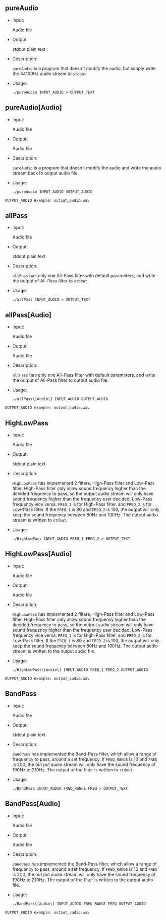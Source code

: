 ## pureAudio

* Input:

	Audio file

* Output:

	stdout plain text

* Description:

	`pureAudio` is a program that doesn't modify the audio, but simply write the 44100Hz audio stream to `stdout`.

* Usage:  

	`./pureAudio INPUT_AUDIO > OUTPUT_TEXT`

## pureAudio[Audio]

* Input:

	Audio file

* Output:

	Audio file

* Description:

	`pureAudio` is a program that doesn't modify the audio and write the audio stream back to output audio file.

* Usage:

	`./pureAudio INPUT_AUDIO OUTPUT_AUDIO`

```
OUTPUT_AUDIO example: output_audio.wav
```

## allPass

* Input:

	Audio file

* Output:

	stdout plain text

* Description:

	`allPass` has only one All-Pass filter with default parameters, and write the output of All-Pass filter to `stdout`.

* Usage:

	`./allPass INPUT_AUDIO > OUTPUT_TEXT`

## allPass[Audio]

* Input:

	Audio file

* Output:

	Audio file

* Description:

	`allPass` has only one All-Pass filter with default parameters, and write the output of All-Pass filter to output audio file.

* Usage:

	`./allPass\[Audio\] INPUT_AUDIO OUTPUT_AUDIO`

```
OUTPUT_AUDIO example: output_audio.wav
```

## HighLowPass

* Input:

	Audio file

* Output:

	stdout plain text

* Description:

	`HighLowPass` has implemented 2 filters, High-Pass filter and Low-Pass filter. High-Pass filter only allow sound frequency higher than the decided frequency to pass, so the output audio stream will only have sound frequency higher than the frequency user decided. Low-Pass frequency vice versa. `FREQ_1` is for High-Pass filter, and `FREQ_2` is for Low-Pass filter. If the `FREQ_1` is 80 and `FREQ_2` is 100, the output will only keep the sound frequency between 80Hz and 100Hz. The output audio stream is written to `stdout`.

* Usage:

	`./HighLowPass INPUT_AUDIO FREQ_1 FREQ_2 > OUTPUT_TEXT`

## HighLowPass[Audio]

* Input:

	Audio file

* Output:

	Audio file

* Description:

	`HighLowPass` has implemented 2 filters, High-Pass filter and Low-Pass filter. High-Pass filter only allow sound frequency higher than the decided frequency to pass, so the output audio stream will only have sound frequency higher than the frequency user decided. Low-Pass frequency vice versa. `FREQ_1` is for High-Pass filter, and `FREQ_2` is for Low-Pass filter. If the `FREQ_1` is 80 and `FREQ_2` is 100, the output will only keep the sound frequency between 80Hz and 100Hz. The output audio stream is written to the output audio file.

* Usage:

	`./HighLowPass\[Audio\] INPUT_AUDIO FREQ_1 FREQ_2 OUTPUT_AUDIO`

```
OUTPUT_AUDIO example: output_audio.wav
```

## BandPass

* Input:

	Audio file

* Output:

	stdout plain text

* Description:

	`BandPass` has implemented the Band-Pass filter, which allow a range of frequency to pass, around a set frequency. If `FREQ_RANGE` is 10 and `FREQ` is 200, the out put audio stream will only have the sound frequency of 190Hz to 210Hz. The output of the filter is written to `stdout`.

* Usage:

	`./BandPass INPUT_AUDIO FREQ_RANGE FREQ > OUTPUT_TEXT`

## BandPass[Audio]

* Input:

	Audio file

* Output:

	Audio file

* Description:

	`BandPass` has implemented the Band-Pass filter, which allow a range of frequency to pass, around a set frequency. If `FREQ_RANGE` is 10 and `FREQ` is 200, the out put audio stream will only have the sound frequency of 190Hz to 210Hz. The output of the filter is written to the output audio file.

* Usage:

	`./BandPass\[Audio\] INPUT_AUDIO FREQ_RANGE FREQ OUTPUT_AUDIO`

```
OUTPUT_AUDIO example: output_audio.wav
```
